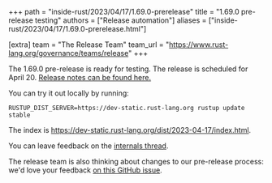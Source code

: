 +++
path = "inside-rust/2023/04/17/1.69.0-prerelease"
title = "1.69.0 pre-release testing"
authors = ["Release automation"]
aliases = ["inside-rust/2023/04/17/1.69.0-prerelease.html"]

[extra]
team = "The Release Team"
team_url = "https://www.rust-lang.org/governance/teams/release"
+++

The 1.69.0 pre-release is ready for testing. The release is scheduled for
April 20. [Release notes can be found here.][relnotes]

You can try it out locally by running:

```plain
RUSTUP_DIST_SERVER=https://dev-static.rust-lang.org rustup update stable
```

The index is <https://dev-static.rust-lang.org/dist/2023-04-17/index.html>.

You can leave feedback on the [internals thread](https://internals.rust-lang.org/t/rust-1-69-0-pre-release-testing/18692).

The release team is also thinking about changes to our pre-release process:
we'd love your feedback [on this GitHub issue][feedback].

[relnotes]: https://github.com/rust-lang/rust/blob/stable/RELEASES.md#version-1690-2023-04-20
[feedback]: https://github.com/rust-lang/release-team/issues/16
    
